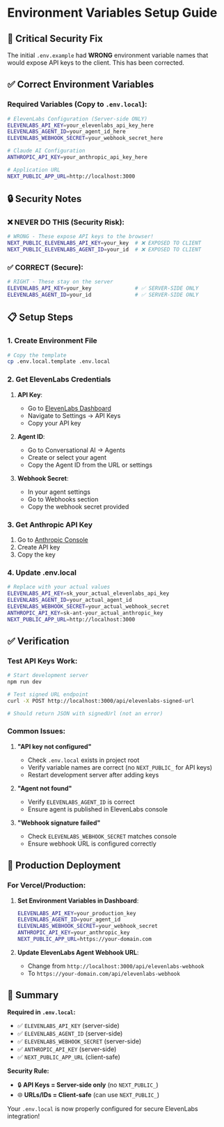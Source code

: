 # Environment Variables Setup Guide

## 🚨 Critical Security Fix

The initial `.env.example` had **WRONG** environment variable names that would expose API keys to the client. This has been corrected.

## ✅ Correct Environment Variables

### Required Variables (Copy to `.env.local`):

```bash
# ElevenLabs Configuration (Server-side ONLY)
ELEVENLABS_API_KEY=your_elevenlabs_api_key_here
ELEVENLABS_AGENT_ID=your_agent_id_here  
ELEVENLABS_WEBHOOK_SECRET=your_webhook_secret_here

# Claude AI Configuration
ANTHROPIC_API_KEY=your_anthropic_api_key_here

# Application URL
NEXT_PUBLIC_APP_URL=http://localhost:3000
```

## 🔒 Security Notes

### ❌ **NEVER DO THIS** (Security Risk):
```bash
# WRONG - These expose API keys to the browser!
NEXT_PUBLIC_ELEVENLABS_API_KEY=your_key  # ❌ EXPOSED TO CLIENT
NEXT_PUBLIC_ELEVENLABS_AGENT_ID=your_id  # ❌ EXPOSED TO CLIENT
```

### ✅ **CORRECT** (Secure):
```bash
# RIGHT - These stay on the server
ELEVENLABS_API_KEY=your_key              # ✅ SERVER-SIDE ONLY
ELEVENLABS_AGENT_ID=your_id              # ✅ SERVER-SIDE ONLY
```

## 📋 Setup Steps

### 1. Create Environment File
```bash
# Copy the template
cp .env.local.template .env.local
```

### 2. Get ElevenLabs Credentials

1. **API Key**: 
   - Go to [ElevenLabs Dashboard](https://elevenlabs.io/app/voice-lab)
   - Navigate to Settings → API Keys
   - Copy your API key

2. **Agent ID**:
   - Go to Conversational AI → Agents
   - Create or select your agent
   - Copy the Agent ID from the URL or settings

3. **Webhook Secret**:
   - In your agent settings
   - Go to Webhooks section
   - Copy the webhook secret provided

### 3. Get Anthropic API Key
1. Go to [Anthropic Console](https://console.anthropic.com/)
2. Create API key
3. Copy the key

### 4. Update .env.local
```bash
# Replace with your actual values
ELEVENLABS_API_KEY=sk_your_actual_elevenlabs_api_key
ELEVENLABS_AGENT_ID=your_actual_agent_id  
ELEVENLABS_WEBHOOK_SECRET=your_actual_webhook_secret
ANTHROPIC_API_KEY=sk-ant-your_actual_anthropic_key
NEXT_PUBLIC_APP_URL=http://localhost:3000
```

## ✅ Verification

### Test API Keys Work:
```bash
# Start development server
npm run dev

# Test signed URL endpoint
curl -X POST http://localhost:3000/api/elevenlabs-signed-url

# Should return JSON with signedUrl (not an error)
```

### Common Issues:

1. **"API key not configured"**
   - Check `.env.local` exists in project root
   - Verify variable names are correct (no `NEXT_PUBLIC_` for API keys)
   - Restart development server after adding keys

2. **"Agent not found"**  
   - Verify `ELEVENLABS_AGENT_ID` is correct
   - Ensure agent is published in ElevenLabs console

3. **"Webhook signature failed"**
   - Check `ELEVENLABS_WEBHOOK_SECRET` matches console
   - Ensure webhook URL is configured correctly

## 🚀 Production Deployment

### For Vercel/Production:

1. **Set Environment Variables in Dashboard**:
   ```bash
   ELEVENLABS_API_KEY=your_production_key
   ELEVENLABS_AGENT_ID=your_agent_id
   ELEVENLABS_WEBHOOK_SECRET=your_webhook_secret  
   ANTHROPIC_API_KEY=your_anthropic_key
   NEXT_PUBLIC_APP_URL=https://your-domain.com
   ```

2. **Update ElevenLabs Agent Webhook URL**:
   - Change from `http://localhost:3000/api/elevenlabs-webhook`
   - To `https://your-domain.com/api/elevenlabs-webhook`

## 📝 Summary

**Required in `.env.local`:**
- ✅ `ELEVENLABS_API_KEY` (server-side)
- ✅ `ELEVENLABS_AGENT_ID` (server-side) 
- ✅ `ELEVENLABS_WEBHOOK_SECRET` (server-side)
- ✅ `ANTHROPIC_API_KEY` (server-side)
- ✅ `NEXT_PUBLIC_APP_URL` (client-safe)

**Security Rule:**
- 🔒 **API Keys = Server-side only** (no `NEXT_PUBLIC_`)
- 🌐 **URLs/IDs = Client-safe** (can use `NEXT_PUBLIC_`)

Your `.env.local` is now properly configured for secure ElevenLabs integration!
